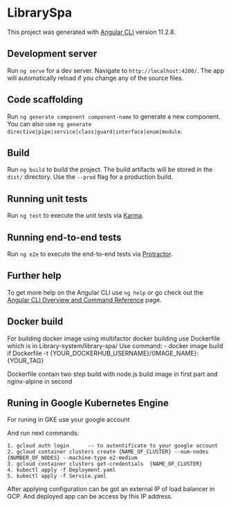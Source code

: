 # LibrarySpa

This project was generated with [Angular CLI](https://github.com/angular/angular-cli) version 11.2.8.

## Development server

Run `ng serve` for a dev server. Navigate to `http://localhost:4200/`. The app will automatically reload if you change any of the source files.

## Code scaffolding

Run `ng generate component component-name` to generate a new component. You can also use `ng generate directive|pipe|service|class|guard|interface|enum|module`.

## Build

Run `ng build` to build the project. The build artifacts will be stored in the `dist/` directory. Use the `--prod` flag for a production build.

## Running unit tests

Run `ng test` to execute the unit tests via [Karma](https://karma-runner.github.io).

## Running end-to-end tests

Run `ng e2e` to execute the end-to-end tests via [Protractor](http://www.protractortest.org/).

## Further help

To get more help on the Angular CLI use `ng help` or go check out the [Angular CLI Overview and Command Reference](https://angular.io/cli) page.

## Docker build 

For building docker image using multifactor docker building use Dockerfile which is in Library-system/library-spa/
Use command:
            -  docker image build if Dockerfile -t {YOUR_DOCKERHUB_USERNAME}/{IMAGE_NAME}:{YOUR_TAG} 

Dockerfile contain two step build with node.js build image in first part and nginx-alpine in second

## Runing in Google Kubernetes Engine

For runing in GKE use your google account

And run next commands:

    1. gcloud auth login      -- to autentificate to your google account
    2. gcloud container clusters create {NAME_OF_CLUSTER} --num-nodes {NUMBER_OF_NODES} --machine-type e2-medium
    3. gcloud container clusters get-credentials  {NAME_OF_CLUSTER}
    4. kubectl apply -f Deployment.yaml
    5. kubectl apply -f Service.yaml

After applying configuration can be got an external IP of load balancer in GCP. And deployed app can be access by this IP address.